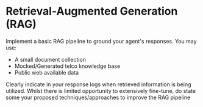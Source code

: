 # Retrieval-Augmented Generation (RAG)
Implement a basic RAG pipeline to ground your agent's responses. You may use:

- A small document collection
- Mocked/Generated telco knowledge base 
- Public web available data

Clearly indicate in your response logs when retrieved information is being utilized. Whilst there is limited opportunity to extensively fine-tune, do state some your proposed techniques/approaches to improve the RAG pipeline